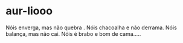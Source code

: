 # aur-liooo
Nóis enverga, mas não quebra . Nóis chacoalha e não derrama. Nóis balança, mas não cai. Nóis é brabo e bom de cama.....
